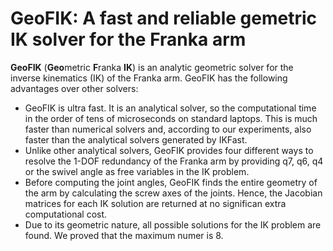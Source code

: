 # GeoFIK: A fast and reliable gemetric IK solver for the Franka arm

**GeoFIK** (**Geo**metric **F**ranka **IK**) is an analytic geometric solver for the inverse kinematics (IK) of the Franka arm. GeoFIK has the following advantages over other solvers:
* GeoFIK is ultra fast. It is an analytical solver, so the computational time in the order of tens of microseconds on standard laptops. This is much faster than numerical solvers and, according to our experiments, also faster than the analytical solvers generated by IKFast.
* Unlike other analytical solvers, GeoFIK provides four different ways to resolve the 1-DOF redundancy of the Franka arm by providing q7, q6, q4 or the swivel angle as free variables in the IK problem. 
* Before computing the joint angles, GeoFIK finds the entire geometry of the arm by calculating the screw axes of the joints. Hence, the Jacobian matrices for each IK solution are returned at no significan extra computational cost.
* Due to its geometric nature, all possible solutions for the IK problem are found. We proved that the maximum numer is 8. 

